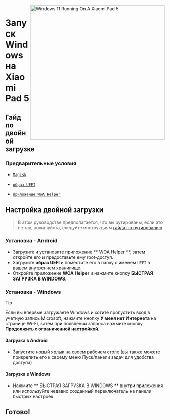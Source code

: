 <img align="right" src="https://raw.githubusercontent.com/erdilS/Port-Windows-11-Xiaomi-Pad-5/main/nabu.png" width="425" alt="Windows 11 Running On A Xiaomi Pad 5">

# Запуск Windows на Xiaomi Pad 5

## Гайд по двойной загрузке

### Предварительные условия
- [```Magisk```](https://github.com/topjohnwu/Magisk/releases/latest)

- [```образ UEFI```](https://github.com/erdilS/Port-Windows-11-Xiaomi-Pad-5/releases/download/UEFI/uefi-v3.img)

- [```приложение WoA Helper```](https://github.com/n00b69/woa-helper/releases/tag/APK)

## Настройка двойной загрузки
> В этом руководстве предполагается, что вы рутированы, если это не так, пожалуйста, следуйте инструкциям [гайда по рутированию ](2-rootguide-ru.md )

### Установка - Android
- Загрузите и установите приложение ** WOA Helper **, затем откройте его и предоставьте ему root-доступ.
- Загрузите **образ UEFI** и поместите его в папку с именем `UEFI` в вашем внутреннем хранилище.
- Откройте приложение **WOA Helper** и нажмите кнопку **БЫСТРАЯ ЗАГРУЗКА В WINDOWS**.

### Установка - Windows
> [!Tip]
> Если вы впервые загружаете Windows и хотите пропустить вход в учетную запись Microsoft, нажмите кнопку **У меня нет Интернета** на странице Wi-Fi, затем при появлении запроса нажмите кнопку **Продолжить с ограниченной настройкой**.

#### Загрузка в Android
- Запустите новый ярлык на своем рабочем столе (вы также можете прикрепить его к своему меню Пуск/панели задач для удобства доступа)

#### Загрузка в Windows
- Нажмите ** БЫСТРАЯ ЗАГРУЗКА В WINDOWS ** внутри приложения или используйте недавно созданный переключатель на панели быстрых настроек
  
## Готово!



















